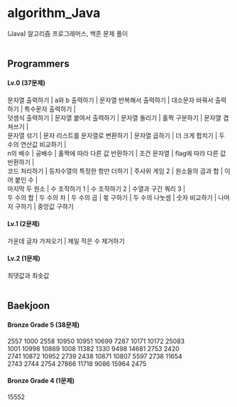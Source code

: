 # algorithm_Java
(Java) 알고리즘 프로그래머스, 백준 문제 풀이
</br></br>
 
 
## Programmers
#### Lv.0 (37문제)
문자열 출력하기 | a와 b 출력하기 | 문자열 반복해서 출력하기 | 대소문자 바꿔서 출력하기 | 특수문자 출력하기 |
</br>덧셈식 출력하기 | 문자열 붙여서 출력하기 | 문자열 돌리기 | 홀짝 구분하기 | 문자열 겹쳐쓰기 |
</br>문자열 섞기 | 문자 리스트를 문자열로 변환하기 | 문자열 곱하기 | 더 크게 합치기 | 두 수의 연산값 비교하기 |
</br>n의 배수 | 공배수 | 홀짝에 따라 다른 값 반환하기 | 조건 문자열 | flag에 따라 다른 값 반환하기 |
</br>코드 처리하기 | 등차수열의 특정한 항만 더하기 | 주사위 게임 2 | 원소들의 곱과 합 | 이어 붙인 수 |
</br>마지막 두 원소 | 수 조작하기 1 | 수 조작하기 2 | 수열과 구간 쿼리 3 |
</br>두 수의 합 | 두 수의 차 | 두 수의 곱 | 몫 구하기 | 두 수의 나눗셈 | 숫자 비교하기 | 나머지 구하기 | 중앙값 구하기

#### Lv.1 (2문제)
가운데 글자 가져오기 | 제일 작은 수 제거하기

#### Lv.2 (1문제)
최댓값과 최솟값
</br></br>
 
## Baekjoon
#### Bronze Grade 5 (38문제)
2557 1000 2558 10950 10951 10699 7287 10171 10172 25083
</br>1001 10998 10869 1008 11382 1330 9498 14681 2753 2420
</br>2741 10872 10952 2739 2438 10871 10807 5597 2738 11654
</br>2743 2744 2754 27866 11718 9086 15964 2475

#### Bronze Grade 4 (1문제)
15552